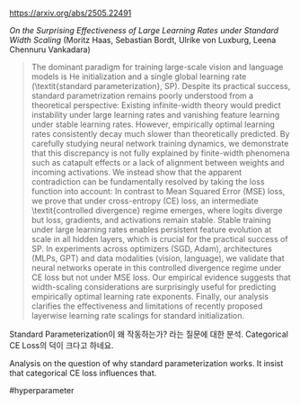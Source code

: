 https://arxiv.org/abs/2505.22491

*On the Surprising Effectiveness of Large Learning Rates under Standard Width Scaling* (Moritz Haas, Sebastian Bordt, Ulrike von Luxburg, Leena Chennuru Vankadara)

> The dominant paradigm for training large-scale vision and language models is He initialization and a single global learning rate (\textit{standard parameterization}, SP). Despite its practical success, standard parametrization remains poorly understood from a theoretical perspective: Existing infinite-width theory would predict instability under large learning rates and vanishing feature learning under stable learning rates. However, empirically optimal learning rates consistently decay much slower than theoretically predicted. By carefully studying neural network training dynamics, we demonstrate that this discrepancy is not fully explained by finite-width phenomena such as catapult effects or a lack of alignment between weights and incoming activations. We instead show that the apparent contradiction can be fundamentally resolved by taking the loss function into account: In contrast to Mean Squared Error (MSE) loss, we prove that under cross-entropy (CE) loss, an intermediate \textit{controlled divergence} regime emerges, where logits diverge but loss, gradients, and activations remain stable. Stable training under large learning rates enables persistent feature evolution at scale in all hidden layers, which is crucial for the practical success of SP. In experiments across optimizers (SGD, Adam), architectures (MLPs, GPT) and data modalities (vision, language), we validate that neural networks operate in this controlled divergence regime under CE loss but not under MSE loss. Our empirical evidence suggests that width-scaling considerations are surprisingly useful for predicting empirically optimal learning rate exponents. Finally, our analysis clarifies the effectiveness and limitations of recently proposed layerwise learning rate scalings for standard initialization.

Standard Parameterization이 왜 작동하는가? 라는 질문에 대한 분석. Categorical CE Loss의 덕이 크다고 하네요.

<english>
Analysis on the question of why standard parameterization works. It insist that categorical CE loss influences that.
</english>

#hyperparameter 